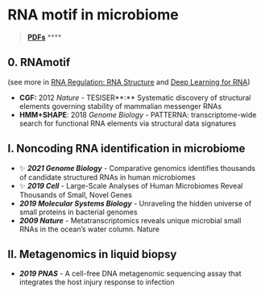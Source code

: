 # RNA motif in microbiome

> [**PDFs**](https://cloud.tsinghua.edu.cn/d/07d2b19d6b284ebea5ea/?p=%2F2.%20AI%2FMachine%20Learning%20for%20RNA\&mode=list) ****&#x20;

## 0. **RNAmotif**

&#x20; (see more in [RNA Regulation: RNA Structure](rna-structure.md) and [Deep Learning for RNA](../ai/deep-learning-for-rna.md))

* **CGF:** 2012 _Nature_  - TESISER**:** Systematic discovery of structural elements governing stability of mammalian messenger RNAs
* **HMM+SHAPE**: 2018 _Genome Biology_ - PATTERNA: transcriptome-wide search for functional RNA elements via structural data signatures

## I. Noncoding RNA identification in microbiome

* ✨ _**2021 Genome Biology**_ - Comparative genomics identifies thousands of candidate structured RNAs in human microbiomes
* ✨ _**2019 Cell**_ - Large-Scale Analyses of Human Microbiomes Reveal Thousands of Small, Novel Genes
* _**2019 Molecular Systems Biology**_ - Unraveling the hidden universe of small proteins in bacterial genomes
* _**2009 Nature**_ - Metatranscriptomics reveals unique microbial small RNAs in the ocean’s water column. Nature

## **II. Metagenomics in liquid biopsy**

* _**2019 PNAS**_ -  A cell-free DNA metagenomic sequencing assay that integrates the host injury response to infection
